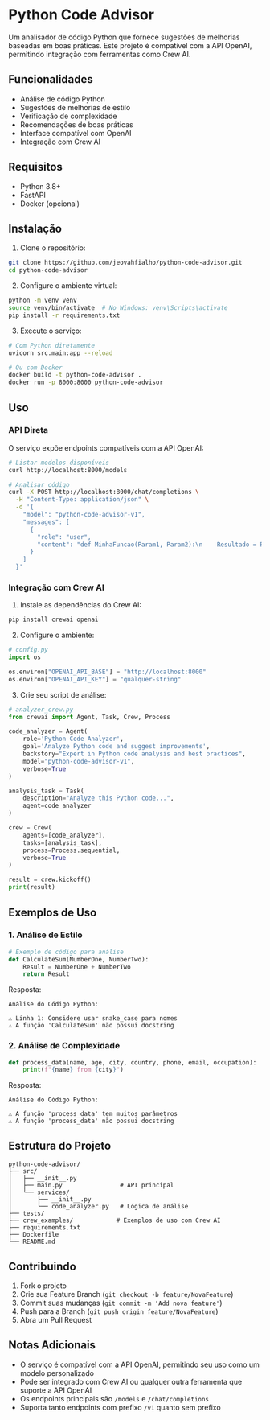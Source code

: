 # Python Code Advisor

Um analisador de código Python que fornece sugestões de melhorias baseadas em boas práticas. Este projeto é compatível com a API OpenAI, permitindo integração com ferramentas como Crew AI.

## Funcionalidades

- Análise de código Python
- Sugestões de melhorias de estilo
- Verificação de complexidade
- Recomendações de boas práticas
- Interface compatível com OpenAI
- Integração com Crew AI

## Requisitos

- Python 3.8+
- FastAPI
- Docker (opcional)

## Instalação

1. Clone o repositório:
```bash
git clone https://github.com/jeovahfialho/python-code-advisor.git
cd python-code-advisor
```

2. Configure o ambiente virtual:
```bash
python -m venv venv
source venv/bin/activate  # No Windows: venv\Scripts\activate
pip install -r requirements.txt
```

3. Execute o serviço:
```bash
# Com Python diretamente
uvicorn src.main:app --reload

# Ou com Docker
docker build -t python-code-advisor .
docker run -p 8000:8000 python-code-advisor
```

## Uso

### API Direta

O serviço expõe endpoints compatíveis com a API OpenAI:

```bash
# Listar modelos disponíveis
curl http://localhost:8000/models

# Analisar código
curl -X POST http://localhost:8000/chat/completions \
  -H "Content-Type: application/json" \
  -d '{
    "model": "python-code-advisor-v1",
    "messages": [
      {
        "role": "user",
        "content": "def MinhaFuncao(Param1, Param2):\n    Resultado = Param1 + Param2\n    return Resultado"
      }
    ]
  }'
```

### Integração com Crew AI

1. Instale as dependências do Crew AI:
```bash
pip install crewai openai
```

2. Configure o ambiente:
```python
# config.py
import os

os.environ["OPENAI_API_BASE"] = "http://localhost:8000"
os.environ["OPENAI_API_KEY"] = "qualquer-string"
```

3. Crie seu script de análise:
```python
# analyzer_crew.py
from crewai import Agent, Task, Crew, Process

code_analyzer = Agent(
    role='Python Code Analyzer',
    goal='Analyze Python code and suggest improvements',
    backstory="Expert in Python code analysis and best practices",
    model="python-code-advisor-v1",
    verbose=True
)

analysis_task = Task(
    description="Analyze this Python code...",
    agent=code_analyzer
)

crew = Crew(
    agents=[code_analyzer],
    tasks=[analysis_task],
    process=Process.sequential,
    verbose=True
)

result = crew.kickoff()
print(result)
```

## Exemplos de Uso

### 1. Análise de Estilo
```python
# Exemplo de código para análise
def CalculateSum(NumberOne, NumberTwo):
    Result = NumberOne + NumberTwo
    return Result
```

Resposta:
```
Análise do Código Python:

⚠️ Linha 1: Considere usar snake_case para nomes
⚠️ A função 'CalculateSum' não possui docstring
```

### 2. Análise de Complexidade
```python
def process_data(name, age, city, country, phone, email, occupation):
    print(f"{name} from {city}")
```

Resposta:
```
Análise do Código Python:

⚠️ A função 'process_data' tem muitos parâmetros
⚠️ A função 'process_data' não possui docstring
```

## Estrutura do Projeto

```
python-code-advisor/
├── src/
│   ├── __init__.py
│   ├── main.py                # API principal
│   └── services/
│       ├── __init__.py
│       └── code_analyzer.py   # Lógica de análise
├── tests/
├── crew_examples/            # Exemplos de uso com Crew AI
├── requirements.txt
├── Dockerfile
└── README.md
```

## Contribuindo

1. Fork o projeto
2. Crie sua Feature Branch (`git checkout -b feature/NovaFeature`)
3. Commit suas mudanças (`git commit -m 'Add nova feature'`)
4. Push para a Branch (`git push origin feature/NovaFeature`)
5. Abra um Pull Request

## Notas Adicionais

- O serviço é compatível com a API OpenAI, permitindo seu uso como um modelo personalizado
- Pode ser integrado com Crew AI ou qualquer outra ferramenta que suporte a API OpenAI
- Os endpoints principais são `/models` e `/chat/completions`
- Suporta tanto endpoints com prefixo `/v1` quanto sem prefixo
